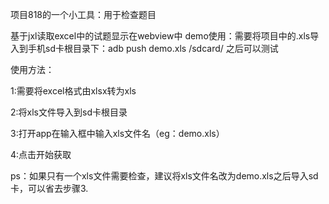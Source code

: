 项目818的一个小工具：用于检查题目

基于jxl读取excel中的试题显示在webview中
demo使用：需要将项目中的.xls导入到手机sd卡根目录下：adb push demo.xls /sdcard/
之后可以测试

使用方法：

1:需要将excel格式由xlsx转为xls

2:将xls文件导入到sd卡根目录

3:打开app在输入框中输入xls文件名（eg：demo.xls）

4:点击开始获取

ps：如果只有一个xls文件需要检查，建议将xls文件名改为demo.xls之后导入sd卡，可以省去步骤3.

